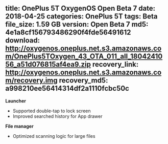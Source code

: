 title: OnePlus 5T OxygenOS Open Beta 7
date: 2018-04-25
categories: OnePlus 5T
tags: Beta
file_size: 1.59 GB
version: Open Beta 7
md5: 4e1a8cf156793486290f4fde56491612
download: http://oxygenos.oneplus.net.s3.amazonaws.com/OnePlus5TOxygen_43_OTA_011_all_1804241056_a51d076815af4ea9.zip
recovery_link: http://oxygenos.oneplus.net.s3.amazonaws.com/recovery.img
recovery_md5: a998210ee56414314df2a1110fcbc50c
---
**Launcher**
* Supported double-tap to lock screen
* Improved searched history for App drawer
 
**File manager**
* Optimized scanning logic for large files
